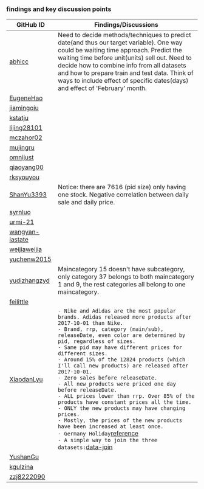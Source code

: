 ### findings and key discussion points 

| GitHub ID | Findings/Discussions |
|---|--------------------|
| [abhicc](https://github.com/abhicc) | Need to decide methods/techniques to predict date(and thus our target variable). One way could be waiting time approach. Predict the waiting time before unit(units) sell out. Need to decide how to combine info from all datasets and how to prepare train and test data. Think of ways to include effect of specific dates(days) and effect of 'February' month.  |
| [EugeneHao](https://github.com/EugeneHao) | |
| [jiamingqiu](https://github.com/jiamingqiu) | |
| [kstatju](https://github.com/kstatju) | |
| [lijing28101](https://github.com/lijing28101) | |
| [mczahor02](https://github.com/mczahor02) | |
| [mujingru](https://github.com/mujingru) | |
| [omnijust](https://github.com/omnijust) | |
| [qiaoyang00](https://github.com/qiaoyang00) | |
| [rksyouyou](https://github.com/rksyouyou) | |
| [ShanYu3393](https://github.com/ShanYu3393) | Notice: there are 7616 (pid size) only having one stock. Negative correlation between daily sale and daily price. |
| [syrnluo](https://github.com/syrnluo) | |
| [urmi-21](https://github.com/urmi-21) | |
| [wangyan-iastate](https://github.com/wangyan-iastate) | |
| [weijiaweijia](https://github.com/weijiaweijia) | |
| [yuchenw2015](https://github.com/yuchenw2015) | |
| [yudizhangzyd](https://github.com/yudizhangzyd) | Maincategory 15 doesn't have subcategory, only category 37 belongs to both maincategory 1 and 9, the rest categories all belong to one maincategory. |
| [feilittle](https://github.com/feilittle) | |
| [XiaodanLyu](https://github.com/XiaodanLyu) |`- Nike and Adidas are the most popular brands. Adidas released more products after 2017-10-01 than Nike.`<br/>`- Brand, rrp, category (main/sub), releaseDate, even color are determined by pid, regardless of sizes.`<br/>`- Same pid may have different prices for different sizes.`<br/>`- Around 15% of the 12824 products (which I'll call new products) are released after 2017-10-01.`<br/>`- Zero sales before releaseDate.`<br/>`- All new products were priced one day before releaseDate.`<br/>`- ALL prices lower than rrp. Over 85% of the products have constant prices all the time.`<br/>`- ONLY the new products may have changing prices.`<br/>`- Mostly, the prices of the new products have been increased at least once.`<br/>`- Germany Holiday`[reference](https://www.timeanddate.com/holidays/germany/2017)<br/>`- A simple way to join the three datasets:`[data-join](https://github.com/ISU-DMC/dmc2018/tree/master/users/XiaodanLyu#data-join)|
| [YushanGu](https://github.com/YushanGu) | |
| [kgulzina](https://github.com/kgulzina) | |
| [zzj8222090](https://github.com/zzj8222090) | |
